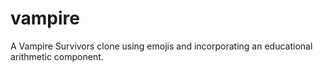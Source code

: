 # vampire
A Vampire Survivors clone using emojis and incorporating an educational arithmetic component.
